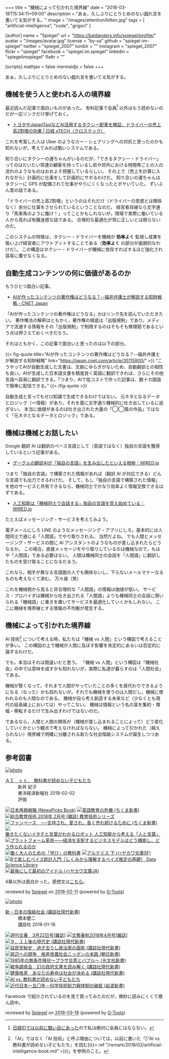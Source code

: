 +++
title = "機械によって引かれた境界線"
date = "2018-03-18T15:34:11+09:00"
description = "あぁ，久しぶりにとりとめのない戯れ言を書いてる気がする。"
image = "/images/attention/kitten.jpg"
tags = [ "artificial-intelligence", "code", "grigori" ]

[author]
  name      = "Spiegel"
  url       = "https://baldanders.info/spiegel/profile/"
  avatar    = "/images/avatar.jpg"
  license   = "by-sa"
  github    = "spiegel-im-spiegel"
  twitter   = "spiegel_2007"
  tumblr    = ""
  instagram = "spiegel_2007"
  flickr    = "spiegel"
  facebook  = "spiegel.im.spiegel"
  linkedin  = "spiegelimspiegel"
  flattr    = ""

[scripts]
  mathjax = false
  mermaidjs = false
+++

あぁ，久しぶりにとりとめのない戯れ言を書いてる気がする。

## 機械を使う人と使われる人の境界線

最近読んだ記事で面白いものがあった。
有料記事で会員[^nid1] 以外はもう読めないのだが一応リンクだけ挙げておく。

[^nid1]: [日経IDでは以前に酷い目にあった](https://baldanders.info/spiegel/log2/000709.shtml "NIKKEI is Worst of Worsts. もしくは「無料（ただ）より高くつくものはない」 — Baldanders.info")ので私は絶対に会員にはならない。

- [トヨタやJapanTaxiなどAI活用するタクシー配車を検証、ドライバーの売上高2割増の効果 | 日経 xTECH（クロステック）](http://tech.nikkeibp.co.jp/atcl/nxt/news/18/00408/)

これを考案した人は Uber のようなカー・シェアリングへの対抗と思ったのかも知れないが，考えてみれば酷いシステムである。

知り合いにタクシーの運ちゃんがいるのだが，「できるタクシー・ドライバー」ってのはだいたい常連の顧客を持っているし街や郊外における時間帯ごとの人の流れのようなものはおおよそ把握しているらしい。
その上で（売上を計算に入れながら）計画的に仕事をして計画的にサボるわけだ。
知り合いの運ちゃんはタクシーに GPS が配備されて仕事がやりにくくなったとボヤいていた。
ずいぶん昔の話である。

「ドライバーの売上高2割増」というのはそれだけ（ドライバーの思惑とは関係なく）余分に仕事をさせられているということなのだ。
経営者目線なら文字通り「馬車馬のように働け！」ってことかもしれないが，現場で実際に働いている人から見れば有難迷惑な話である。
合理的な最適化が常に正しいとは限らないのだ。

このシステムの特徴は，タクシー・ドライバーを機械が **効率よく** 監視し成果を吸い上げ経営者にアウトプットすることである（**効率よく** の部分が画期的なわけだ）。
この構造はタクシー・ドライバーが機械に依存すればするほど強化され容易に覆せなくなる。

## 自動生成コンテンツの何に価値があるのか

もうひとつ面白い記事。

- [AIが作ったコンテンツの著作権はどうなる？--福井弁護士が解説する知財戦略 - CNET Japan](https://japan.cnet.com/article/35115900/)

「AIが作ったコンテンツの著作権はどうなる」かはリンク先を読んでいただきたい。
著作権法の解釈はともかく，著作権の根底は「出版規制」であり，メディアで流通する情報をその「出版規制」で制限するのはそもそも無理筋であるという点は押さえておくべきだろう。

それはともかく，この記事で面白いと思ったのは以下の部分。

{{< fig-quote title="AIが作ったコンテンツの著作権はどうなる？--福井弁護士が解説する知財戦略" link="https://japan.cnet.com/article/35115900/" >}}
<q>こうやってAIが自動生成した文書は、文脈にゆらぎがないため、自動翻訳との相性も良い。AIが生成した日本語文書を精度良く英語に翻訳できれば、さらにその他言語へ容易に翻訳できる。「つまり、AIで低コストで作った記事は、数十カ国語で簡単に配信できる。</q>
{{< /fig-quote >}}

自動生成と言ってもゼロ知識で生成できるわけではない。
元ネタとなるデータとロジック（＝情報）があり，それを基に文字通り機械的に吐き出しているに過ぎない。
本当に価値があるのは吐き出された大量の「◯◯風の作品」ではなく「元ネタとなるデータとロジック」である。

## 機械は機械とお話したい

Google 翻訳 AI は翻訳のベース言語として（英語ではなく）独自の言語を獲得しているという記事がある。

- [グーグルの翻訳AIが「独自の言語」を生み出したといえる根拠｜WIRED.jp](https://wired.jp/2016/11/24/google-ai-language-create/)

つまり「独自の言語」で構築された情報があれば（翻訳 AI が対応できる）どんな言語でも出力できるわけだ。
そして，もし「独自の言語で構築された情報」を他のサービスと共有できるなら，機械同士でかなり効率よく情報交換できるはずである。

- [人工知能は「機械同士で会話する」独自の言語を覚え始めている｜WIRED.jp](https://wired.jp/2017/03/30/bots-learn-speak-language/)

たとえばメッセージング・サービスを考えてみよう。

電子メールにしろ LINE のようなメッセージング・アプリにしろ，基本的には人間同士で通じる「人間語」でやり取りされる。
当然だよね。
でも人間とメッセージング・サービスの間に AI アシスタントのようなものが差し込まれたらどうなるか。
この場合，直接メッセージをやり取りしているのは機械なので，もはや「人間語」である必要はない。
人間は機械同士の会話を「人間語」に翻訳したものを受け取ることになるだるう。

これなら，相手が異なる言語圏の人でも関係ないし，下らないメールマナーなるものも考えなくて済む。
万々歳（笑）

これを機械側から見ると非合理的な「人間語」の情報は価値が低い。
サービス・プロバイダは機械から吐き出される「人間語」よりも機械同士の会話に用いられる「機械語」に重きを置いてサービスを最適化していくかもしれない。
ここに機械を境界線とする情報の不均衡が発生する。

## 機械によって引かれた境界線

AI 技術[^ait1] について考える時，私たちは「機械 vs 人間」という構図で考えることが多い。
この構図の上で機械が人間に及ぼす影響を肯定的にあるいは否定的に論ずるわけだ。

[^ait1]: 「AI」ではなく「AI 技術」と呼ぶ理由については，以前に書いた「[『AI vs. 教科書が読めない子どもたち』を読む]({{< ref "/remark/2018/02/artificial-intelligence-book.md" >}})」を参照のこと。

でも，本当はそれは間違いだと思う。
「機械 vs 人間」という構図は「機械社会」の中では意味を成すかも知れないが，実際に私達が暮らすのは「人間社会」である。

機械が賢くなって，それまで人間がやっていたことの多くを肩代わりできるようになる（なった）かも知れないが，それでも機械を使うのは人間だし，機械に使われるのも人間なのである。
機械が自ら考え創造する未来など（少なくとも現代の延長線上においては）やってこない。
機械は情報という名の富を集約・増幅・移転するだけで生み出すわけではないのだ。

であるなら，人間と人間の関係が（機械が差し込まれることによって）どう変化していくかという観点で考えなければならない。
機械によって引かれた（越えられない）境界線で明確に分離される新たな社会階級システムが誕生しつつある。

## 参考図書

<div class="hreview" ><a class="item url" href="http://www.amazon.co.jp/exec/obidos/ASIN/B0791XCYQG/baldandersinf-22/"><img src="https://images-fe.ssl-images-amazon.com/images/I/51KFIJ%2BqpkL._SL160_.jpg" alt="photo" class="photo"  /></a><dl ><dt class="fn"><a class="item url" href="http://www.amazon.co.jp/exec/obidos/ASIN/B0791XCYQG/baldandersinf-22/">ＡＩ　ｖｓ．　教科書が読めない子どもたち</a></dt><dd>新井 紀子 </dd><dd>東洋経済新報社 2018-02-02</dd><dd>評価<abbr class="rating" title="4"><img src="http://g-images.amazon.com/images/G/01/detail/stars-4-0.gif" alt="" /></abbr> </dd></dl><p class="similar"><a href="http://www.amazon.co.jp/exec/obidos/ASIN/B0797K44CH/baldandersinf-22/" target="_top"><img src="http://images.amazon.com/images/P/B0797K44CH.09._SCTHUMBZZZ_.jpg"  alt="日本再興戦略 (NewsPicks Book)"  /></a> <a href="http://www.amazon.co.jp/exec/obidos/ASIN/B0791CLWH8/baldandersinf-22/" target="_top"><img src="http://images.amazon.com/images/P/B0791CLWH8.09._SCTHUMBZZZ_.jpg"  alt="英語教育の危機 (ちくま新書)"  /></a> <a href="http://www.amazon.co.jp/exec/obidos/ASIN/B07919S1LQ/baldandersinf-22/" target="_top"><img src="http://images.amazon.com/images/P/B07919S1LQ.09._SCTHUMBZZZ_.jpg"  alt="総合教育技術 2018年 2月号 [雑誌] 教育技術シリーズ"  /></a> <a href="http://www.amazon.co.jp/exec/obidos/ASIN/B079JRSVVQ/baldandersinf-22/" target="_top"><img src="http://images.amazon.com/images/P/B079JRSVVQ.09._SCTHUMBZZZ_.jpg"  alt="ファンベース　──支持され、愛され、長く売れ続けるために (ちくま新書)"  /></a> <a href="http://www.amazon.co.jp/exec/obidos/ASIN/B072Z81MHK/baldandersinf-22/" target="_top"><img src="http://images.amazon.com/images/P/B072Z81MHK.09._SCTHUMBZZZ_.jpg"  alt="働きたくないイタチと言葉がわかるロボット 人工知能から考える「人と言葉」"  /></a> <a href="http://www.amazon.co.jp/exec/obidos/ASIN/B0798BNCYG/baldandersinf-22/" target="_top"><img src="http://images.amazon.com/images/P/B0798BNCYG.09._SCTHUMBZZZ_.jpg"  alt="プラットフォーム革命――経済を支配するビジネスモデルはどう機能し、どう作られるのか"  /></a> <a href="http://www.amazon.co.jp/exec/obidos/ASIN/B078YLH4W2/baldandersinf-22/" target="_top"><img src="http://images.amazon.com/images/P/B078YLH4W2.09._SCTHUMBZZZ_.jpg"  alt="働く大人のための「学び」の教科書"  /></a> <a href="http://www.amazon.co.jp/exec/obidos/ASIN/B0798QLBVC/baldandersinf-22/" target="_top"><img src="http://images.amazon.com/images/P/B0798QLBVC.09._SCTHUMBZZZ_.jpg"  alt="アルテミス 下 (ハヤカワ文庫SF)"  /></a> <a href="http://www.amazon.co.jp/exec/obidos/ASIN/B07919W1YX/baldandersinf-22/" target="_top"><img src="http://images.amazon.com/images/P/B07919W1YX.09._SCTHUMBZZZ_.jpg"  alt="Rで楽しむベイズ統計入門［しくみから理解するベイズ推定の基礎］ Data Science Library"  /></a> <a href="http://www.amazon.co.jp/exec/obidos/ASIN/B0798S7N12/baldandersinf-22/" target="_top"><img src="http://images.amazon.com/images/P/B0798S7N12.09._SCTHUMBZZZ_.jpg"  alt="最後にして最初のアイドル (ハヤカワ文庫JA)"  /></a> </p>
<p class="description">4章以外は面白かった。感想文は<a href="/remark/2018/02/artificial-intelligence-book/">こちら</a>。</p>
<p class="gtools" >reviewed by <a href='#maker' class='reviewer'>Spiegel</a> on <abbr class="dtreviewed" title="2018-02-11">2018-02-11</abbr> (powered by <a href="http://www.goodpic.com/mt/aws/index.html" >G-Tools</a>)</p>
</div>

<div class="hreview" ><a class="item url" href="http://www.amazon.co.jp/exec/obidos/ASIN/B078TNC8RW/baldandersinf-22/"><img src="https://images-fe.ssl-images-amazon.com/images/I/51ijGO2LR3L._SL160_.jpg" alt="photo" class="photo"  /></a><dl ><dt class="fn"><a class="item url" href="http://www.amazon.co.jp/exec/obidos/ASIN/B078TNC8RW/baldandersinf-22/">新・日本の階級社会 (講談社現代新書)</a></dt><dd>橋本健二 </dd><dd>講談社 2018-01-16</dd></dl><p class="similar"><a href="http://www.amazon.co.jp/exec/obidos/ASIN/B079T1WBP6/baldandersinf-22/" target="_top"><img src="http://images.amazon.com/images/P/B079T1WBP6.09._SCTHUMBZZZ_.jpg"  alt="週刊文春　3月22日号[雑誌]"  /></a> <a href="http://www.amazon.co.jp/exec/obidos/ASIN/B07B9Q4NXQ/baldandersinf-22/" target="_top"><img src="http://images.amazon.com/images/P/B07B9Q4NXQ.09._SCTHUMBZZZ_.jpg"  alt="文藝春秋2018年4月号[雑誌]"  /></a> <a href="http://www.amazon.co.jp/exec/obidos/ASIN/B078TN4G25/baldandersinf-22/" target="_top"><img src="http://images.amazon.com/images/P/B078TN4G25.09._SCTHUMBZZZ_.jpg"  alt="９．１１後の現代史 (講談社現代新書)"  /></a> <a href="http://www.amazon.co.jp/exec/obidos/ASIN/B078TJZWNC/baldandersinf-22/" target="_top"><img src="http://images.amazon.com/images/P/B078TJZWNC.09._SCTHUMBZZZ_.jpg"  alt="自民党秘史　過ぎ去りし政治家の面影 (講談社現代新書)"  /></a> <a href="http://www.amazon.co.jp/exec/obidos/ASIN/B07653L7LM/baldandersinf-22/" target="_top"><img src="http://images.amazon.com/images/P/B07653L7LM.09._SCTHUMBZZZ_.jpg"  alt="底辺への競争　格差放置社会ニッポンの末路 (朝日新書)"  /></a> <a href="http://www.amazon.co.jp/exec/obidos/ASIN/B0792VXR45/baldandersinf-22/" target="_top"><img src="http://images.amazon.com/images/P/B0792VXR45.09._SCTHUMBZZZ_.jpg"  alt="1985年の無条件降伏～プラザ合意とバブル～ (光文社新書)"  /></a> <a href="http://www.amazon.co.jp/exec/obidos/ASIN/B077D22GFX/baldandersinf-22/" target="_top"><img src="http://images.amazon.com/images/P/B077D22GFX.09._SCTHUMBZZZ_.jpg"  alt="戦争調査会　幻の政府文書を読み解く (講談社現代新書)"  /></a> <a href="http://www.amazon.co.jp/exec/obidos/ASIN/B0776RFRZ4/baldandersinf-22/" target="_top"><img src="http://images.amazon.com/images/P/B0776RFRZ4.09._SCTHUMBZZZ_.jpg"  alt="健康格差　あなたの寿命は社会が決める (講談社現代新書)"  /></a> <a href="http://www.amazon.co.jp/exec/obidos/ASIN/B0791XCYQG/baldandersinf-22/" target="_top"><img src="http://images.amazon.com/images/P/B0791XCYQG.09._SCTHUMBZZZ_.jpg"  alt="AI vs. 教科書が読めない子どもたち"  /></a> <a href="http://www.amazon.co.jp/exec/obidos/ASIN/B07B454T89/baldandersinf-22/" target="_top"><img src="http://images.amazon.com/images/P/B07B454T89.09._SCTHUMBZZZ_.jpg"  alt="近代日本一五〇年－科学技術総力戦体制の破綻 (岩波新書)"  /></a> </p>
<p class="description">Facebook で紹介されているのを見て買ってみたのだが，微妙に読みにくくて積ん読中。</p>
<p class="gtools" >reviewed by <a href='#maker' class='reviewer'>Spiegel</a> on <abbr class="dtreviewed" title="2018-03-18">2018-03-18</abbr> (powered by <a href="http://www.goodpic.com/mt/aws/index.html" >G-Tools</a>)</p>
</div>
